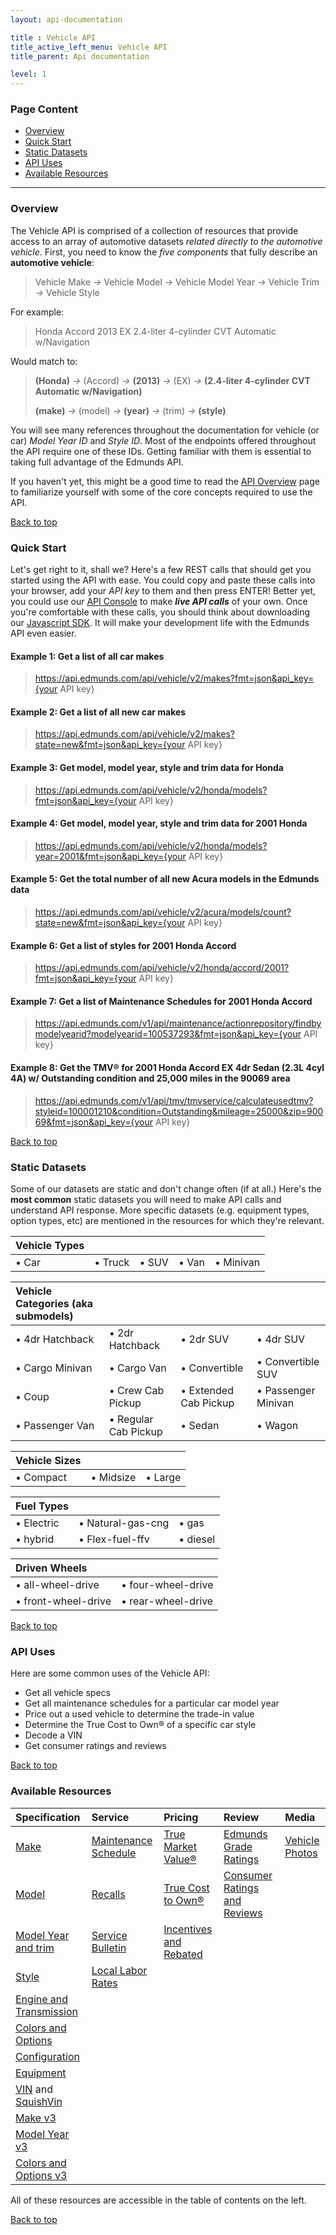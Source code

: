 ```yaml
---
layout: api-documentation

title : Vehicle API
title_active_left_menu: Vehicle API
title_parent: Api documentation

level: 1
---
```

<a name="top"> </a>

### Page Content

* [Overview](#sec-1)
* [Quick Start](#sec-2)
* [Static Datasets](#sec-3)
* [API Uses](#sec-4)
* [Available Resources](#sec-5)

<a name='sec-1'> </a>

---

### Overview

The Vehicle API is comprised of a collection of resources that provide access to an array of automotive datasets _related directly to the automotive vehicle_. First, you need to know the _five components_ that fully describe an **automotive vehicle**: 

> Vehicle Make *&rarr;* Vehicle Model *&rarr;* Vehicle Model Year *&rarr;* Vehicle Trim *&rarr;* Vehicle Style

For example: 

> Honda Accord 2013 EX 2.4-liter 4-cylinder CVT Automatic w/Navigation

Would match to:

> **(Honda)** *&rarr;* (Accord) *&rarr;* **(2013)**       *&rarr;* (EX)   *&rarr;* **(2.4-liter 4-cylinder CVT Automatic w/Navigation)**
>
> **(make)**  *&rarr;* (model)  *&rarr;* **(year)** *&rarr;* (trim) *&rarr;* **(style)**

You will see many references throughout the documentation for vehicle (or car) _Model Year ID_ and _Style ID_. Most of the endpoints offered throughout the API require one of these IDs. Getting familiar with them is essential to taking full advantage of the Edmunds API. 

If you haven't yet, this might be a good time to read the [API Overview](/api-documentation/overview/) page to familiarize yourself with some of the core concepts required to use the API.<a name='sec-2'> </a>

[Back to top](#top)

### Quick Start

Let's get right to it, shall we? Here's a few REST calls that should get you started using the API with ease. You could copy and paste these calls into your browser, add your *API key* to them and then press ENTER! Better yet, you could use our [API Console](http://edmunds.mashery.com/io-docs) to make ***live API calls*** of your own. Once you're comfortable with these calls, you should think about downloading our [Javascript SDK](https://github.com/EdmundsAPI/sdk-javascript). It will make your development life with the Edmunds API even easier.

#### Example 1: Get a list of all car makes

> https://api.edmunds.com/api/vehicle/v2/makes?fmt=json&api_key={your API key}

#### Example 2: Get a list of all new car makes

> https://api.edmunds.com/api/vehicle/v2/makes?state=new&fmt=json&api_key={your API key}

#### Example 3: Get model, model year, style and trim data for Honda

> https://api.edmunds.com/api/vehicle/v2/honda/models?fmt=json&api_key={your API key}

#### Example 4: Get model, model year, style and trim data for 2001 Honda

> https://api.edmunds.com/api/vehicle/v2/honda/models?year=2001&fmt=json&api_key={your API key}

#### Example 5: Get the total number of all new Acura models in the Edmunds data

> https://api.edmunds.com/api/vehicle/v2/acura/models/count?state=new&fmt=json&api_key={your API key}

#### Example 6: Get a list of styles for 2001 Honda Accord

> https://api.edmunds.com/api/vehicle/v2/honda/accord/2001?fmt=json&api_key={your API key}

#### Example 7: Get a list of Maintenance Schedules for 2001 Honda Accord

> https://api.edmunds.com/v1/api/maintenance/actionrepository/findbymodelyearid?modelyearid=100537293&fmt=json&api_key={your API key}

#### Example 8: Get the TMV® for 2001 Honda Accord EX 4dr Sedan (2.3L 4cyl 4A) w/ Outstanding condition and 25,000 miles in the 90069 area

> https://api.edmunds.com/v1/api/tmv/tmvservice/calculateusedtmv?styleid=100001210&condition=Outstanding&mileage=25000&zip=90069&fmt=json&api_key={your API key}

<a name='sec-3'> </a>

[Back to top](#top)

### Static Datasets

Some of our datasets are static and don't change often (if at all.) Here's the **most common** static datasets you will need to make API calls and understand API response. More specific datasets (e.g. equipment types, option types, etc) are mentioned in the resources for which they're relevant.

| Vehicle Types				|				|				|				|					|
|:--------------|:--------------|:--------------|:--------------|:------------------|
| &bull; Car	| &bull; Truck	| &bull; SUV	| &bull; Van	| &bull; Minivan	|


| Vehicle Categories (aka submodels)						|							|								|							|
|:----------------------|:--------------------------|:------------------------------|:--------------------------|
| &bull; 4dr Hatchback	| &bull; 2dr Hatchback		| &bull; 2dr SUV 				| &bull; 4dr SUV			|
| &bull; Cargo Minivan	| &bull; Cargo Van			| &bull; Convertible			| &bull; Convertible SUV	|
| &bull; Coup			| &bull; Crew Cab Pickup	| &bull; Extended Cab Pickup 	| &bull; Passenger Minivan	|
| &bull; Passenger Van 	| &bull; Regular Cab Pickup | &bull; Sedan				 	| &bull; Wagon				|

| Vehicle Sizes					|					|				|
|:------------------|:------------------|:--------------|
| &bull; Compact	| &bull; Midsize	| &bull; Large	|

| Fuel Types					|							|					|
|:------------------|:--------------------------|:------------------|
| &bull; Electric	| &bull; Natural-gas-cng	| &bull; gas		|
| &bull; hybrid		| &bull; Flex-fuel-ffv		| &bull; diesel		|
                                 
| Driven Wheels							|							|
|:--------------------------|:--------------------------|
| &bull; all-wheel-drive	| &bull; four-wheel-drive	|
| &bull; front-wheel-drive	| &bull; rear-wheel-drive	|

<a name='sec-4'> </a>

[Back to top](#top)

### API Uses

Here are some common uses of the Vehicle API:

* Get all vehicle specs
* Get all maintenance schedules for a particular car model year
* Price out a used vehicle to determine the trade-in value
* Determine the True Cost to Own® of a specific car style
* Decode a VIN
* Get consumer ratings and reviews

<a name='sec-5'> </a>

[Back to top](#top)

### Available Resources

| Specification					| Service					| Pricing					| Review						| Media				|
|:------------------------------|:--------------------------|:--------------------------|:------------------------------|:------------------|
| [Make](/api-documentation/vehicle/spec_make/v2/) | [Maintenance Schedule](/api-documentation/vehicle/service_maintenance/v1/) | [True Market Value®](/api-documentation/vehicle/price_tmv/v1/) | [Edmunds Grade Ratings](/api-documentation/vehicle/content_letter_grade/v2/) | [Vehicle Photos](/api-documentation/media/photos/v2/) |
| [Model](/api-documentation/vehicle/spec_model/v2/) | [Recalls](/api-documentation/vehicle/service_recalls/v1/) | [True Cost to Own®](/api-documentation/vehicle/price_tco/v1/) | [Consumer Ratings and Reviews](/api-documentation/vehicle/content_ratings_and_reviews/v2/) | |
| [Model Year and trim](/api-documentation/vehicle/spec_model_year/v2/) | [Service Bulletin](/api-documentation/vehicle/service_bulletin/v1/) | [Incentives and Rebated](/api-documentation/vehicle/price_incentives_and_rebates/v1/) | | |
| [Style](/api-documentation/vehicle/spec_style/v2/) | [Local Labor Rates](/api-documentation/vehicle/service_local_labor_rate/v1/) | | | |
| [Engine and Transmission](/api-documentation/vehicle/spec_engine_and_transmission/v2/) | | | | |
| [Colors and Options](/api-documentation/vehicle/spec_colors_and_options/v2/) | | | | |
| [Configuration](/api-documentation/vehicle/spec_configuration/v1/) | | | | |
| [Equipment](/api-documentation/vehicle/spec_equipment/v2/) | | | | |
| [VIN](/api-documentation/vehicle/spec_vin_decoding/v2/) and [SquishVin](/api-documentation/vehicle/spec_squishvin/v2/) | | | | |
| [Make v3](/api-documentation/vehicle/spec_make/v3/) | | | | |
| [Model Year v3](/api-documentation/vehicle/spec_model_year/v3/) | | | | |
| [Colors and Options v3](/api-documentation/vehicle/spec_colors_and_options/v3/) | | | | |

All of these resources are accessible in the table of contents on the left.

[Back to top](#top)


